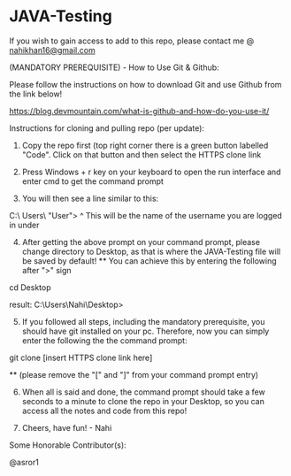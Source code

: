 # JAVA-Testing

If you wish to gain access to add to this repo, please contact me @ nahikhan16@gmail.com

(MANDATORY PREREQUISITE) - How to Use Git & Github:

Please follow the instructions on how to download Git and use Github from the link below!

https://blog.devmountain.com/what-is-github-and-how-do-you-use-it/

Instructions for cloning and pulling repo (per update):

1. Copy the repo first (top right corner there is a green button labelled "Code". Click on that button and then select the HTTPS clone link

2. Press Windows + r key on your keyboard to open the run interface and enter cmd to get the command prompt

3. You will then see a line similar to this:
  
  C:\ Users\ "User">
              ^ This will be the name of the username you are logged in under
            
4. After getting the above prompt on your command prompt, please change directory to Desktop, as that is where the JAVA-Testing file will be saved by default!
  ** You can achieve this by entering the following after ">" sign
  
  cd Desktop
  
  result: C:\Users\Nahi\Desktop>
  
5. If you followed all steps, including the mandatory prerequisite, you should have git installed on your pc. Therefore, now you can simply enter the following the the command prompt:

git clone [insert HTTPS clone link here]
  
  ** (please remove the "[" and "]" from your command prompt entry)
  
  
6. When all is said and done, the command prompt should take a few seconds to a minute to clone the repo in your Desktop, so you can access all the notes and code from this repo!
  
  
7. Cheers, have fun! - Nahi
  

Some Honorable Contributor(s):

  @asror1

